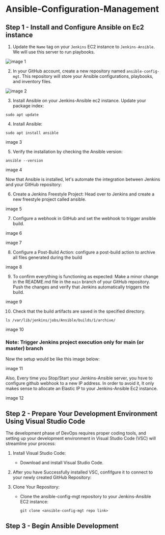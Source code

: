 # Ansible-Configuration-Management

## Step 1 - Install and Configure Ansible on Ec2 instance

1. Update the `Name` tag on your `Jenkins` EC2 instance to `Jenkins-Ansible`. We will use this server to run playbooks.

![image 1]()

2. In your GitHub account, create a new repository named `ansible-config-mgt`. This repository will store your Ansible configurations, playbooks, and inventory files.

![image 2]()

3. Install Ansible on your Jenkins-Ansible ec2 instance. Update your package index:

```
sudo apt update
```

4. Install Ansible:

```
sudo apt install ansible
```
image 3

5. Verify the installation by checking the Ansible version:

```
ansible --version
```
image 4

Now that Ansible is installed, let's automate the integration between Jenkins and your GitHub repository:

6. Create a Jenkins Freestyle Project: Head over to Jenkins and create a new freestyle project called ansible.

image 5

7. Configure a webhook in GitHub and set the webhook to trigger ansible build.

image 6

image 7

8. Configure a Post-Build Action: configure a post-build action to archive all files generated during the build

image 8

9. To confirm everything is functioning as expected: Make a minor change in the README.md file in the `main` branch of your GitHub repository. Push the changes and verify that Jenkins automatically triggers the build.

image 9

10. Check that the build artifacts are saved in the specified directory.
```
ls /var/lib/jenkins/jobs/Ansible/builds/1/archive/
```
image 10

### Note: Trigger Jenkins project execution only for main (or master) branch

Now the setup would be like this image below:

image 11

Also, Every time you Stop/Start your Jenkins-Ansible server, you hsve to configure github webhook to a new IP address. In order to avoid it, It only makes sense to allocate an Elastic IP to your Jenkins-Ansible Ec2 instance.

image 12


## Step 2 - Prepare Your Development Environment Using Visual Studio Code

The development phase of DevOps requires proper coding tools, and setting up your development environment in Visual Studio Code (VSC) will streamline your process:

1. Install Visual Studio Code:
   * Download and install Visual Studio Code.

2. After you have Successfully installed VSC, confifgure it to connect to your newly created GitHub Repository:

3. Clone Your Repository:
   * Clone the ansible-config-mgt repository to your Jenkins-Ansible EC2 instance:
     ```
     git clone <ansible-config-mgt repo link>
     ```

## Step 3 - Begin Ansible Development
     























































